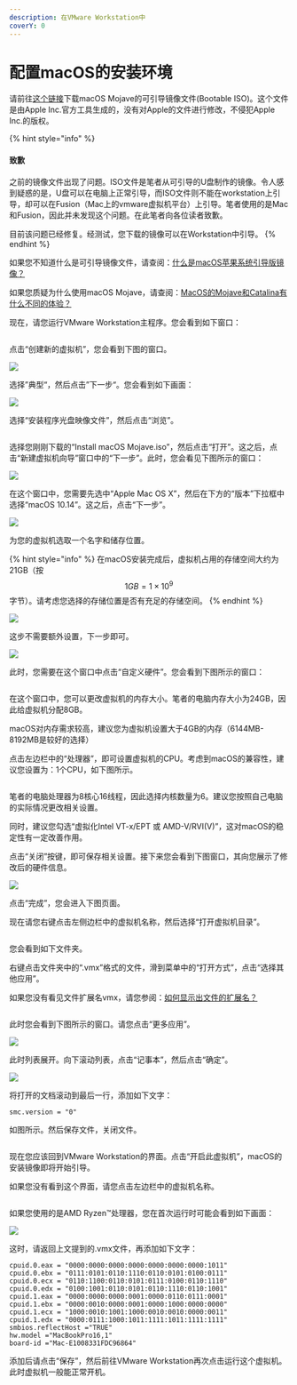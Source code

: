 ```yaml
---
description: 在VMware Workstation中
coverY: 0
---
```


# 配置macOS的安装环境

请前往[这个链接](https://www.123pan.com/s/0pMUVv-i92x)下载macOS Mojave的可引导镜像文件(Bootable ISO)。这个文件是由Apple Inc.官方工具生成的，没有对Apple的文件进行修改，不侵犯Apple Inc.的版权。

{% hint style="info" %}
#### 致歉

之前的镜像文件出现了问题。ISO文件是笔者从可引导的U盘制作的镜像。令人感到疑惑的是，U盘可以在电脑上正常引导，而ISO文件则不能在workstation上引导，却可以在Fusion（Mac上的vmware虚拟机平台）上引导。笔者使用的是Mac和Fusion，因此并未发现这个问题。在此笔者向各位读者致歉。

目前该问题已经修复。经测试，您下载的镜像可以在Workstation中引导。
{% endhint %}

如果您不知道什么是可引导镜像文件，请查阅：[什么是macOS苹果系统引导版镜像？](https://www.loveswo.com/53.html)

如果您质疑为什么使用macOS Mojave，请查阅：[MacOS的Mojave和Catalina有什么不同的体验？](https://www.zhihu.com/question/349685707)

现在，请您运行VMware Workstation主程序。您会看到如下窗口：

<figure><img src="../.gitbook/assets/VMW.png" alt=""><figcaption></figcaption></figure>

点击“创建新的虚拟机”，您会看到下图的窗口。

![](../.gitbook/assets/new-vm-guide.PNG)

选择”典型“，然后点击”下一步“。您会看到如下画面：

![](../.gitbook/assets/NEW-VM.png)

选择“安装程序光盘映像文件”，然后点击“浏览”。

<figure><img src="../.gitbook/assets/choose-ISO.png" alt=""><figcaption></figcaption></figure>

选择您刚刚下载的“Install macOS Mojave.iso”，然后点击“打开”。这之后，点击“新建虚拟机向导”窗口中的“下一步”。此时，您会看见下图所示的窗口：

![](../.gitbook/assets/CHOOSE-OS.png)

在这个窗口中，您需要先选中“Apple Mac OS X”，然后在下方的“版本”下拉框中选择“macOS 10.14”。这之后，点击“下一步”。

![](../.gitbook/assets/NAME-VM.png)



为您的虚拟机选取一个名字和储存位置。

{% hint style="info" %}
在macOS安装完成后，虚拟机占用的存储空间大约为21GB（按$$1GB=1\times10^9$$字节）。请考虑您选择的存储位置是否有充足的存储空间。
{% endhint %}

![](../.gitbook/assets/NEW-VITURAL-DISK.png)

这步不需要额外设置，下一步即可。

![](<../.gitbook/assets/MOD-HW (2).png>)

此时，您需要在这个窗口中点击“自定义硬件”。您会看到下图所示的窗口：

<figure><img src="../.gitbook/assets/MOD-RAM.png" alt=""><figcaption></figcaption></figure>

在这个窗口中，您可以更改虚拟机的内存大小。笔者的电脑内存大小为24GB，因此给虚拟机分配8GB。

macOS对内存需求较高，建议您为虚拟机设置大于4GB的内存（6144MB-8192MB是较好的选择）

点击左边栏中的“处理器”，即可设置虚拟机的CPU。考虑到macOS的兼容性，建议您设置为：1个CPU，如下图所示。

<figure><img src="../.gitbook/assets/MOD-CPU.png" alt=""><figcaption></figcaption></figure>

笔者的电脑处理器为8核心16线程，因此选择内核数量为6。建议您按照自己电脑的实际情况更改相关设置。

同时，建议您勾选“虚拟化Intel VT-x/EPT 或 AMD-V/RVI(V)”，这对macOS的稳定性有一定改善作用。

点击“关闭”按键，即可保存相关设置。接下来您会看到下图窗口，其向您展示了修改后的硬件信息。

![](../.gitbook/assets/MODED-HW.png)

点击“完成”，您会进入下图页面。

现在请您右键点击左侧边栏中的虚拟机名称，然后选择“打开虚拟机目录”。

<figure><img src="../.gitbook/assets/OPEN-VM-PATH.png" alt=""><figcaption></figcaption></figure>

您会看到如下文件夹。

右键点击文件夹中的“.vmx”格式的文件，滑到菜单中的“打开方式”，点击“选择其他应用”。

如果您没有看见文件扩展名vmx，请您参阅：[如何显示出文件的扩展名？](https://answers.microsoft.com/zh-hans/windows/forum/all/%E5%A6%82%E4%BD%95%E6%98%BE%E7%A4%BA%E5%87%BA/a16fb2a5-5d0c-42d7-90bc-3176cc055a5f)

<figure><img src="../.gitbook/assets/OPEN-VMX.png" alt=""><figcaption></figcaption></figure>

此时您会看到下图所示的窗口。请您点击“更多应用”。

![](../.gitbook/assets/MORE-APP.png)

此时列表展开。向下滚动列表，点击“记事本”，然后点击“确定”。

![](../.gitbook/assets/OPEN-WITH-NOTEPAD.png)

将打开的文档滚动到最后一行，添加如下文字：

`smc.version = "0"`

如图所示。然后保存文件，关闭文件。

<figure><img src="../.gitbook/assets/add-line-in-vmx.png" alt=""><figcaption></figcaption></figure>

现在您应该回到VMware Workstation的界面。点击“开启此虚拟机”，macOS的安装镜像即将开始引导。

如果您没有看到这个界面，请您点击左边栏中的虚拟机名称。

<figure><img src="../.gitbook/assets/START-VM.png" alt=""><figcaption></figcaption></figure>

如果您使用的是AMD Ryzen™处理器，您在首次运行时可能会看到如下画面：

![](<../.gitbook/assets/image (1).png>)

这时，请返回上文提到的.vmx文件，再添加如下文字：

```
cpuid.0.eax = "0000:0000:0000:0000:0000:0000:0000:1011"
cpuid.0.ebx = "0111:0101:0110:1110:0110:0101:0100:0111"
cpuid.0.ecx = "0110:1100:0110:0101:0111:0100:0110:1110"
cpuid.0.edx = "0100:1001:0110:0101:0110:1110:0110:1001"
cpuid.1.eax = "0000:0000:0000:0001:0000:0110:0111:0001"
cpuid.1.ebx = "0000:0010:0000:0001:0000:1000:0000:0000"
cpuid.1.ecx = "1000:0010:1001:1000:0010:0010:0000:0011"
cpuid.1.edx = "0000:0111:1000:1011:1111:1011:1111:1111"
smbios.reflectHost ="TRUE"
hw.model ="MacBookPro16,1"
board-id ="Mac-E1008331FDC96864"
```

添加后请点击“保存”，然后前往VMware Workstation再次点击运行这个虚拟机。此时虚拟机一般能正常开机。

